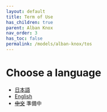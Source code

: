 ```yaml
---
layout: default
title: Term of Use
has_children: true
parent: Alban Knox
nav_order: 3
has_toc: false
permalink: /models/alban-knox/tos
---
```


# Choose a language
- [日本語](tos-jp.md)
- [English](tos-en.md)
- ~~[中文](tos-cn.md)~~ 準備中

